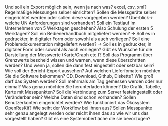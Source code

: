 Und soll ein Export möglich sein, wenn ja nach was? excel, csv, xml?
Regelmäßige Messungen selber einrichten?
	Sollen die Messgeräte selber eingerichtet werden oder sollen diese vorgegeben werden?
Überblick-> welche UN Anforderungen sind vorhanden?
Soll ein Testlauf im Unternehmen von 5 Werktagen geschehen? Also Schulung der ersten 5 Werktagen?
Soll ein Bedienerhandbuch mitgeliefert werden? -> Soll es in gedruckter, in digitaler Form oder sowohl als auch vorliegen?
Soll eine Problemdokumentation mitgeliefert werden? -> Soll es in gedruckter, in digitaler Form oder sowohl als auch vorliegen?
Gibt es Wünsche für die Darstellung der Messwerte (Karte/Graph etc.)?
Soll das Programm über Grenzwerte bescheid wissen und warnen, wenn diese überschritten werden?
  Und wenn ja, sollen die dann fest eingestellt oder setzbar sein?
Wie soll der Bericht-Export aussehen?
Auf welchen Lieferfomaten möchten Sie die Software bekommen? CD, Download, Github, Diskette?
Wie groß darf das System werden?
Soll mehrmals am Tag gemessen werden oder nur einmal?
Was genau möchten Sie herunterladen können? 
	Die Grafik, Tabelle, Karte mit Messpunkten?
Soll die Verbindung zum Server festeingestellt oder Veränderbar sein?
Welche Daten sind schon vorhanden?
Sollen Benutzerkonten eingerichtet werden?
Wie funktioniert das Ökosystem OpenResKit?
Wie seiht der Workflow bei ihnen aus?
Sollen Messpunkte sehr genau angelegt werden oder reicht ihnen das so wie wir uns das vorgestellt haben?
Gibt es eine Systemoberfläche die sie bevorzugen?